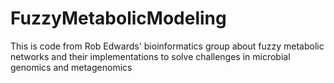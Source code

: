 # FuzzyMetabolicModeling
This is code from Rob Edwards' bioinformatics group about fuzzy metabolic networks and their implementations to solve challenges in microbial genomics and metagenomics
